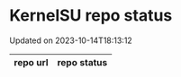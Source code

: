 # KernelSU repo status

Updated on 2023-10-14T18:13:12

| repo url | repo status |
| -------- | -------- | 
